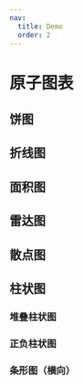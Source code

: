 ```yaml
---
nav:
  title: Demo
  order: 2
---
```


# 原子图表

## 饼图

<code src="../demos/charts/donut-single.tsx" background="var(--main-bg-color)"  title="单值饼图" iframe=400></code>
<code src="../demos/charts/donut-multi.tsx" background="var(--main-bg-color)"  title="多值饼图" iframe=450></code>
<code src="../demos/charts/donut-categorized.tsx" background="var(--main-bg-color)"  title="有分类的多值饼图" iframe=450></code>

## 折线图

<code src="../demos/charts/line.tsx" background="var(--main-bg-color)" iframe=540></code>

## 面积图

<code src="../demos/charts/area.tsx" background="var(--main-bg-color)" iframe=540></code>

## 雷达图

<code src="../demos/charts/radar.tsx" background="var(--main-bg-color)" iframe=540></code>

## 散点图

<code src="../demos/charts/scatter.tsx" background="var(--main-bg-color)" iframe=540></code>

## 柱状图

<code src="../demos/charts/bar/bar.tsx" background="var(--main-bg-color)" iframe=540></code>

### 堆叠柱状图

<code src="../demos/charts/bar/bar.stacked.tsx" background="var(--main-bg-color)" iframe=540></code>

### 正负柱状图

<code src="../demos/charts/bar/bar.negative.tsx" background="var(--main-bg-color)" iframe=540></code>

### 条形图（横向）

<code src="../demos/charts/bar/bar.horizontal.tsx" background="var(--main-bg-color)" iframe=540></code>
